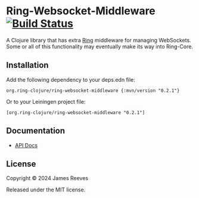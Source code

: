 # Ring-Websocket-Middleware [![Build Status](https://github.com/ring-clojure/ring-websocket-middleware/actions/workflows/test.yml/badge.svg?branch=master)](https://github.com/ring-clojure/ring-websocket-middleware/actions/workflows/test.yml)

A Clojure library that has extra [Ring][] middleware for managing
WebSockets. Some or all of this functionality may eventually make its
way into Ring-Core.

[ring]: https://github.com/ring-clojure/ring

## Installation

Add the following dependency to your deps.edn file:

    org.ring-clojure/ring-websocket-middleware {:mvn/version "0.2.1"}

Or to your Leiningen project file:

    [org.ring-clojure/ring-websocket-middleware "0.2.1"]

## Documentation

- [API Docs](http://ring-clojure.github.io/ring-websocket-middleware)

## License

Copyright © 2024 James Reeves

Released under the MIT license.
